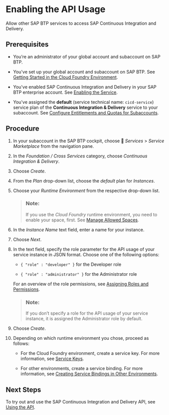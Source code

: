 <!-- loio1aedc23d3d8a4802b66f4a3bb795030e -->

<link rel="stylesheet" type="text/css" href="css/sap-icons.css"/>

# Enabling the API Usage

Allow other SAP BTP services to access SAP Continuous Integration and Delivery.



<a name="loio1aedc23d3d8a4802b66f4a3bb795030e__prereq_hjd_4p2_ykb"/>

## Prerequisites

-   You’re an administrator of your global account and subaccount on SAP BTP.

-   You've set up your global account and subaccount on SAP BTP. See [Getting Started in the Cloud Foundry Environment](https://help.sap.com/viewer/65de2977205c403bbc107264b8eccf4b/Cloud/en-US/b328cc89ea14484d9655b8cfb8efb508.html).

-   You've enabled SAP Continuous Integration and Delivery in your SAP BTP enterprise account. See [Enabling the Service](enabling-the-service-c8ed09d.md).

-   You've assigned the **default** \(service technical name: `cicd-service`\) service plan of the **Continuous Integration & Delivery** service to your subaccount. See [Configure Entitlements and Quotas for Subaccounts](https://help.sap.com/docs/btp/sap-business-technology-platform/configure-entitlements-and-quotas-for-subaccounts).




## Procedure

1.  In your subaccount in the SAP BTP cockpit, choose <span class="SAP-icons-V5"></span> *Services* \> *Service Marketplace* from the navigation pane.

2.  In the *Foundation / Cross Services* category, choose *Continuous Integration & Delivery*.

3.  Choose *Create*.

4.  From the *Plan* drop-down list, choose the *default* plan for *Instances*.

5.  Choose your *Runtime Environment* from the respective drop-down list.

    > ### Note:  
    > If you use the *Cloud Foundry* runtime environment, you need to enable your space, first. See [Manage Allowed Spaces](manage-allowed-spaces-0181fc5.md#loio0181fc51422e459fa79e717d433f94d4__section_s4k_nlv_qwb).

6.  In the *Instance Name* text field, enter a name for your instance.

7.  Choose *Next*.

8.  In the text field, specify the role parameter for the API usage of your service instance in JSON format. Choose one of the following options:

    -   `{ "role" : "developer" }` for the Developer role

    -   `{ "role" : "administrator" }` for the Administrator role


    For an overview of the role permissions, see [Assigning Roles and Permissions](assigning-roles-and-permissions-c679ebd.md).

    > ### Note:  
    > If you don’t specify a role for the API usage of your service instance, it is assigned the Administrator role by default.

9.  Choose *Create*.

10. Depending on which runtime environment you chose, proceed as follows:

    -   For the Cloud Foundry environment, create a service key. For more information, see [Service Keys](https://help.sap.com/docs/service-manager/sap-service-manager/creating-service-keys-in-cloud-foundry?version=Cloud).

    -   For other environments, create a service binding. For more information, see [Creating Service Bindings in Other Environments](https://help.sap.com/docs/service-manager/sap-service-manager/creating-service-bindings-in-other-environments?version=Cloud).





<a name="loio1aedc23d3d8a4802b66f4a3bb795030e__postreq_xds_35s_swb"/>

## Next Steps

To try out and use the SAP Continuous Integration and Delivery API, see [Using the API](using-the-api-9819fa1.md).


